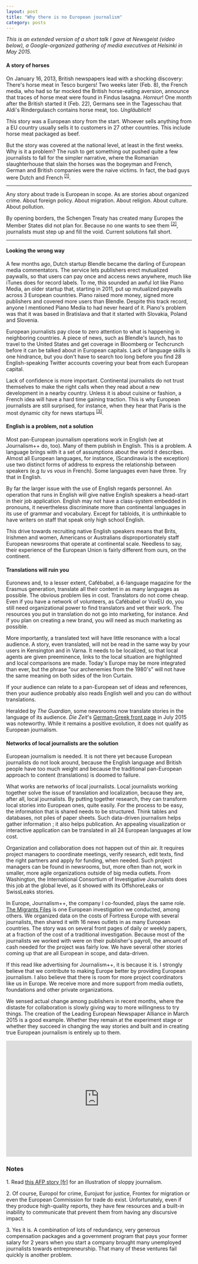 ```yaml
---
layout: post
title: "Why there is no European journalism"
category: posts
---
```


_This is an extended version of a short talk I gave at Newsgeist (video below), a Google-organized gathering of media executives at Helsinki in May 2015._

#### A story of horses

On January 16, 2013, British newspapers lead with a shocking discovery: There's horse meat in Tesco burgers! Two weeks later (Feb. 8), the French media, who had so far mocked the British horse-eating aversion, announce that traces of horse meat were found in Findus lasagna. _Horreur_! One month after the British started it (Feb. 22), Germans see in the Tagesschau that Aldi's Rindergulasch contains horse meat, too. _Ungläublich_!

This story was a European story from the start. Whoever sells anything from a EU country usually sells it to customers in 27 other countries. This include horse meat packaged as beef.

But the story was covered at the national level, at least in the first weeks. Why is it a problem? The rush to get something out pushed quite a few journalists to fall for the simpler narrative, where the Romanian slaughterhouse that slain the horses was the bogeyman and French, German and British companies were the naive victims. In fact, the bad guys were Dutch and French <sup><a href="#note_afp">[1]</a></sup>.

***

Any story about trade is European in scope. As are stories about organized crime. About foreign policy. About migration. About religion. About culture. About pollution. 

By opening borders, the Schengen Treaty has created many Europes the Member States did not plan for. Because no one wants to see them <sup><a href="#note_agencies">[2]</a></sup>, journalists must step up and fill the void. Current solutions fall short.

***

#### Looking the wrong way

A few months ago, Dutch startup Blendle became the darling of European media commentators. The service lets publishers erect mutualized paywalls, so that users can pay once and access news anywhere, much like iTunes does for record labels. To me, this sounded an awful lot like Piano Media, an older startup that, starting in 2011, put up mutualized paywalls across 3 European countries. Piano raised more money, signed more publishers and covered more users than Blendle. Despite this track record, anyone I mentioned Piano Media to had never heard of it. Piano's problem was that it was based in Bratislava and that it started with Slovakia, Poland and Slovenia.

European journalists pay close to zero attention to what is happening in neighboring countries. A piece of news, such as Blendle's launch, has to travel to the United States and get coverage in Bloomberg or Techcrunch before it can be talked about in European capitals. Lack of language skills is one hindrance, but you don't have to search too long before you find 28 English-speaking Twitter accounts covering your beat from each European capital.

Lack of confidence is more important. Continental journalists do not trust themselves to make the right calls when they read about a new development in a nearby country. Unless it is about cuisine or fashion, a French idea will have a hard time gaining traction. This is why European journalists are still surprised, for instance, when they hear that Paris is the most dynamic city for news startups <sup><a href="#note_paris">[3]</a></sup>.

#### English is a problem, not a solution

Most pan-European journalism operations work in English (we at Journalism++ do, too). Many of them publish in English. This is a problem. A language brings with it a set of assumptions about the world it describes. Almost all European languages, for instance, (Scandinavia is the exception) use two distinct forms of address to express the relationship between speakers (e.g _tu_ vs _vous_ in French). Some languages even have three. Try that in English.

By far the larger issue with the use of English regards personnel. An operation that runs in English will give native English speakers a head-start in their job application. English may not have a class-system embedded in pronouns, it nevertheless discriminate more than continental languages in its use of grammar and vocabulary. Except for tabloids, it is unthinkable to have writers on staff that speak only high school English.

This drive towards recruiting native English speakers means that Brits, Irishmen and women, Americans or Australians disproportionately staff European newsrooms that operate at continental scale. Needless to say, their experience of the European Union is fairly different from ours, on the continent.

#### Translations will ruin you

Euronews and, to a lesser extent, Cafébabel, a 6-language magazine for the Erasmus generation, translate all their content in as many languages as possible. The obvious problem lies in cost. Translators do not come cheap. Even if you have a network of volunteers, as Cafébabel or VoxEU do, you still need organizational power to find translators and vet their work. The resources you put in translation do not go into marketing, for instance. And if you plan on creating a new brand, you will need as much marketing as possible.

More importantly, a translated text will have little resonance with a local audience. A story, even translated, will not be read in the same way by your users in Kensington and in Varna. It needs to be localized, so that local agents are given preeminence, links to the local situation are highlighted and local comparisons are made. Today's Europe may be more integrated than ever, but the phrase "our archenemies from the 1980's" will not have the same meaning on both sides of the Iron Curtain.

If your audience can relate to a pan-European set of ideas and references, then your audience probably also reads English well and you can do without translations.

Heralded by _The Guardian_, some newsrooms now translate stories in the language of its audience. _Die Zeit_'s [German-Greek front page](http://www.zeit.de/2015/27/griechenland-zukunft-brief-referendum) in July 2015 was noteworthy. While it remains a positive evolution, it does not qualify as European journalism.

#### Networks of local journalists are the solution

European journalism is needed. It is not there yet because European journalists do not look around, because the English language and British people have too much weight and because the traditional pan-European approach to content (translations) is doomed to failure.

What works are networks of local journalists. Local journalists working together solve the issue of translation and localization, because they are, after all, local journalists. By putting together research, they can transform local stories into European ones, quite easily. For the process to be easy, the information that is shared needs to be structured. Think tables and databases, not piles of paper sheets. Such data-driven journalism helps gather information ; it also helps publication. An appealing visualization or interactive application can be translated in all 24 European languages at low cost.

Organization and collaboration does not happen out of thin air. It requires project managers to coordinate meetings, verify research, edit texts, find the right partners and apply for funding, when needed. Such project managers can be found in newsrooms, but, more often than not, work in smaller, more agile organizations outside of big media outlets. From Washington, the International Consortium of Investigative Journalists does this job at the global level, as it showed with its OffshoreLeaks or SwissLeaks stories.

In Europe, Journalism++, the company I co-founded, plays the same role. [The Migrants Files](http://themigrantsfiles.com) is one European investigation we conducted, among others. We organized data on the costs of Fortress Europe with several journalists, then shared it with 16 news outlets in as many European countries. The story was on several front pages of daily or weekly papers, at a fraction of the cost of a traditional investigation. Because most of the journalists we worked with were on their publisher's payroll, the amount of cash needed for the project was fairly low. We have several other stories coming up that are all European in scope, and data-driven.

If this read like advertising for Journalism++, it is because it is. I strongly believe that we contribute to making Europe better by providing European journalism. I also believe that there is room for more project coordinators like us in Europe. We receive more and more support from media outlets, foundations and other private organizations. 

We sensed actual change among publishers in recent months, where the distaste for collaboration is slowly giving way to more willingness to try things. The creation of the Leading European Newspaper Alliance in March 2015 is a good example. Whether they remain at the experiment stage or whether they succeed in changing the way stories and built and in creating true European journalism is entirely up to them.

<iframe width="100%" height="315" src="https://www.youtube.com/embed/IjyCa5FaxA0" frameborder="0" allowfullscreen></iframe>

### Notes

<a name="note_afp"></a>1. Read [this AFP story [fr]](http://www.liberation.fr/monde/2013/02/08/du-cheval-roumain-dans-les-lasagnes-findus_880511) for an illustration of sloppy journalism.

<a name="note_agencies"></a>2. Of course, Europol for crime, Eurojust for justice, Frontex for migration or even the European Commission for trade do exist. Unfortunately, even if they produce high-quality reports, they have few resources and a built-in inability to communicate that prevent them from having any discursive impact.

<a name="note_paris"></a>3. Yes it is. A combination of lots of redundancy, very generous compensation packages and a government program that pays your former salary for 2 years when you start a company brought many unemployed journalists towards entrepreneurship. That many of these ventures fail quickly is another problem.